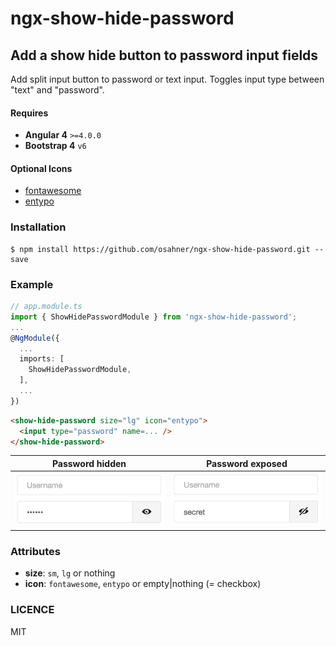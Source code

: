 # ngx-show-hide-password

## Add a show hide button to password input fields

Add split input button to password or text input. Toggles input type between "text" and "password". 

#### Requires 

* **Angular 4** `>=4.0.0`
* **Bootstrap 4** `v6`

#### Optional Icons

* [fontawesome](http://fontawesome.io/)
* [entypo](http://entypo.com/)

### Installation

```
$ npm install https://github.com/osahner/ngx-show-hide-password.git --save
```

### Example

```ts
// app.module.ts
import { ShowHidePasswordModule } from 'ngx-show-hide-password';
...
@NgModule({
  ...
  imports: [
    ShowHidePasswordModule,
  ],
  ...
})
```

```html
<show-hide-password size="lg" icon="entypo">
  <input type="password" name=... />
</show-hide-password>
```

Password hidden | Password exposed
------------ | -------------
![Hidden password](resources/hidden.png) | ![Exposed password](resources/exposed.png)


### Attributes

* **size**: `sm`, `lg` or nothing
* **icon**: `fontawesome`, `entypo` or empty|nothing (= checkbox)

### LICENCE

MIT
